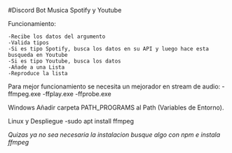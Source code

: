 #Discord Bot Musica Spotify y Youtube

Funcionamiento:

    -Recibe los datos del argumento
    -Valida tipos
    -Si es tipo Spotify, busca los datos en su API y luego hace esta busqueda en Youtube
    -Si es tipo Youtube, busca los datos
    -Añade a una Lista
    -Reproduce la lista

Para mejor funcionamiento se necesita un mejorador en stream de audio:
    -ffmpeg.exe
    -ffplay.exe
    -ffprobe.exe

Windows
    Añadir carpeta PATH_PROGRAMS al Path (Variables de Entorno).

Linux y Despliegue
    -sudo apt install ffmpeg
	
*Quizas ya no sea necesaria la instalacion busque algo con npm e instala ffmpeg*

